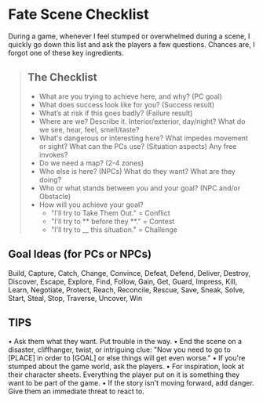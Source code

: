 # Fate Scene Checklist

During a game, whenever I feel stumped or overwhelmed during a scene, I quickly go down this list and ask the players a few questions. Chances are, I forgot one of these key ingredients.

> ## The Checklist
>
> - What are you trying to achieve here, and why? (PC goal)
> - What does success look like for you? (Success result)
> - What’s at risk if this goes badly? (Failure result)
> - Where are we? Describe it. Interior/exterior, day/night? What do we see, hear, feel, smell/taste?
> - What's dangerous or interesting here? What impedes movement or sight? What can the PCs use? (Situation aspects) Any free invokes?
> - Do we need a map? (2-4 zones)
> - Who else is here? (NPCs) What do they want? What are they doing?
> - Who or what stands between you and your goal? (NPC and/or Obstacle)
> - How will you achieve your goal?
>   - "I'll try to Take Them Out." = Conflict
>   - "I'll try to ** before they **." = Contest
>   - "I'll try to \_\_ this situation." = Challenge

## Goal Ideas (for PCs or NPCs)

Build, Capture, Catch, Change, Convince, Defeat, Defend, Deliver, Destroy, Discover, Escape, Explore, Find, Follow, Gain, Get, Guard, Impress, Kill, Learn, Negotiate, Protect, Reach, Reconcile, Rescue, Save, Sneak, Solve, Start, Steal, Stop, Traverse, Uncover, Win

## TIPS

• Ask them what they want. Put trouble in the way.
• End the scene on a disaster, cliffhanger, twist, or intriguing clue: "Now you need to go to [PLACE] in order to [GOAL] or else things will get even worse."
• If you're stumped about the game world, ask the players.
• For inspiration, look at their character sheets. Everything the player put on it is something they want to be part of the game.
• If the story isn't moving forward, add danger. Give them an immediate threat to react to.
